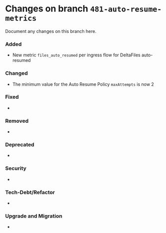 # Changes on branch `481-auto-resume-metrics`
Document any changes on this branch here.
### Added
- New metric `files_auto_resumed` per ingress flow for DeltaFiles auto-resumed

### Changed
- The minimum value for the Auto Resume Policy `maxAttempts` is now 2

### Fixed
- 

### Removed
- 

### Deprecated
- 

### Security
- 

### Tech-Debt/Refactor
- 

### Upgrade and Migration
- 
